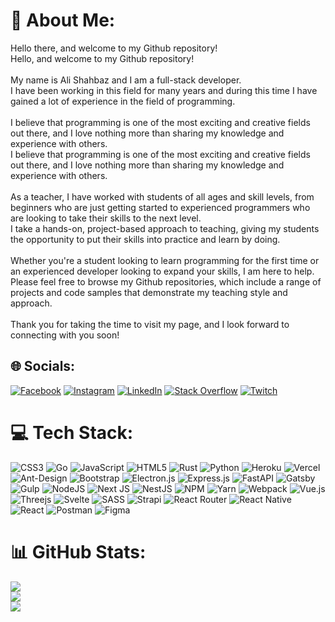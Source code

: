 # 💫 About Me:
Hello there, and welcome to my Github repository!<br>Hello, and welcome to my Github repository!<br><br>My name is Ali Shahbaz and I am a full-stack developer. <br>I have been working in this field for many years and during this time I have gained a lot of experience in the field of programming.<br><br>I believe that programming is one of the most exciting and creative fields out there, and I love nothing more than sharing my knowledge and experience with others.<br>I believe that programming is one of the most exciting and creative fields out there, and I love nothing more than sharing my knowledge and experience with others.<br><br>As a teacher, I have worked with students of all ages and skill levels, from beginners who are just getting started to experienced programmers who are looking to take their skills to the next level. <br>I take a hands-on, project-based approach to teaching, giving my students the opportunity to put their skills into practice and learn by doing.<br><br>Whether you're a student looking to learn programming for the first time or an experienced developer looking to expand your skills, I am here to help. <br>Please feel free to browse my Github repositories, which include a range of projects and code samples that demonstrate my teaching style and approach.<br><br>Thank you for taking the time to visit my page, and I look forward to connecting with you soon!


## 🌐 Socials:
[![Facebook](https://img.shields.io/badge/Facebook-%231877F2.svg?logo=Facebook&logoColor=white)](https://facebook.com/https://twitter.com/alishah57740843) [![Instagram](https://img.shields.io/badge/Instagram-%23E4405F.svg?logo=Instagram&logoColor=white)](https://instagram.com/redmaster_2022) [![LinkedIn](https://img.shields.io/badge/LinkedIn-%230077B5.svg?logo=linkedin&logoColor=white)](https://linkedin.com/in/ali-shahbaz-0b6342268) [![Stack Overflow](https://img.shields.io/badge/-Stackoverflow-FE7A16?logo=stack-overflow&logoColor=white)](https://stackoverflow.com/users/21305961) [![Twitch](https://img.shields.io/badge/Twitch-%239146FF.svg?logo=Twitch&logoColor=white)](https://twitch.tv/redmaster_2023)

# 💻 Tech Stack:
![CSS3](https://img.shields.io/badge/css3-%231572B6.svg?style=for-the-badge&logo=css3&logoColor=white) ![Go](https://img.shields.io/badge/go-%2300ADD8.svg?style=for-the-badge&logo=go&logoColor=white) ![JavaScript](https://img.shields.io/badge/javascript-%23323330.svg?style=for-the-badge&logo=javascript&logoColor=%23F7DF1E) ![HTML5](https://img.shields.io/badge/html5-%23E34F26.svg?style=for-the-badge&logo=html5&logoColor=white) ![Rust](https://img.shields.io/badge/rust-%23000000.svg?style=for-the-badge&logo=rust&logoColor=white) ![Python](https://img.shields.io/badge/python-3670A0?style=for-the-badge&logo=python&logoColor=ffdd54) ![Heroku](https://img.shields.io/badge/heroku-%23430098.svg?style=for-the-badge&logo=heroku&logoColor=white) ![Vercel](https://img.shields.io/badge/vercel-%23000000.svg?style=for-the-badge&logo=vercel&logoColor=white) ![Ant-Design](https://img.shields.io/badge/-AntDesign-%230170FE?style=for-the-badge&logo=ant-design&logoColor=white) ![Bootstrap](https://img.shields.io/badge/bootstrap-%23563D7C.svg?style=for-the-badge&logo=bootstrap&logoColor=white) ![Electron.js](https://img.shields.io/badge/Electron-191970?style=for-the-badge&logo=Electron&logoColor=white) ![Express.js](https://img.shields.io/badge/express.js-%23404d59.svg?style=for-the-badge&logo=express&logoColor=%2361DAFB) ![FastAPI](https://img.shields.io/badge/FastAPI-005571?style=for-the-badge&logo=fastapi) ![Gatsby](https://img.shields.io/badge/Gatsby-%23663399.svg?style=for-the-badge&logo=gatsby&logoColor=white) ![Gulp](https://img.shields.io/badge/GULP-%23CF4647.svg?style=for-the-badge&logo=gulp&logoColor=white) ![NodeJS](https://img.shields.io/badge/node.js-6DA55F?style=for-the-badge&logo=node.js&logoColor=white) ![Next JS](https://img.shields.io/badge/Next-black?style=for-the-badge&logo=next.js&logoColor=white) ![NestJS](https://img.shields.io/badge/nestjs-%23E0234E.svg?style=for-the-badge&logo=nestjs&logoColor=white) ![NPM](https://img.shields.io/badge/NPM-%23000000.svg?style=for-the-badge&logo=npm&logoColor=white) ![Yarn](https://img.shields.io/badge/yarn-%232C8EBB.svg?style=for-the-badge&logo=yarn&logoColor=white) ![Webpack](https://img.shields.io/badge/webpack-%238DD6F9.svg?style=for-the-badge&logo=webpack&logoColor=black) ![Vue.js](https://img.shields.io/badge/vuejs-%2335495e.svg?style=for-the-badge&logo=vuedotjs&logoColor=%234FC08D) ![Threejs](https://img.shields.io/badge/threejs-black?style=for-the-badge&logo=three.js&logoColor=white) ![Svelte](https://img.shields.io/badge/svelte-%23f1413d.svg?style=for-the-badge&logo=svelte&logoColor=white) ![SASS](https://img.shields.io/badge/SASS-hotpink.svg?style=for-the-badge&logo=SASS&logoColor=white) ![Strapi](https://img.shields.io/badge/strapi-%232E7EEA.svg?style=for-the-badge&logo=strapi&logoColor=white) ![React Router](https://img.shields.io/badge/React_Router-CA4245?style=for-the-badge&logo=react-router&logoColor=white) ![React Native](https://img.shields.io/badge/react_native-%2320232a.svg?style=for-the-badge&logo=react&logoColor=%2361DAFB) ![React](https://img.shields.io/badge/react-%2320232a.svg?style=for-the-badge&logo=react&logoColor=%2361DAFB) ![Postman](https://img.shields.io/badge/Postman-FF6C37?style=for-the-badge&logo=postman&logoColor=white) 	![Figma](https://img.shields.io/badge/figma-%23F24E1E.svg?style=for-the-badge&logo=figma&logoColor=white)
# 📊 GitHub Stats:
![](https://github-readme-stats.vercel.app/api?username=redmaster-2023&theme=swift&hide_border=true&include_all_commits=false&count_private=false)<br/>
![](https://github-readme-streak-stats.herokuapp.com/?user=redmaster-2023&theme=swift&hide_border=true)<br/>
![](https://github-readme-stats.vercel.app/api/top-langs/?username=redmaster-2023&theme=swift&hide_border=true&include_all_commits=false&count_private=false&layout=compact)

